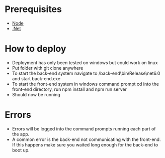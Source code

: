 # Prerequisites
- [Node](https://nodejs.org/en/download/current/)
- [.Net](https://dotnet.microsoft.com/en-us/download/dotnet/6.0)

# How to deploy
- Deployment has only been tested on windows but could work on linux
- Put folder with git clone anywhere
- To start the back-end system navigate to /back-end\bin\Release\net6.0 and start back-end.exe
- To start the front-end system in windows command prompt cd into the front-end directory, run npm install and npm run server
- Should now be running 

# Errors 
- Errors will be logged into the command prompts running each part of the app.
- A common error is the back-end not communicating with the front-end. If this happens make sure you waited long enough for the back-end to boot up.
